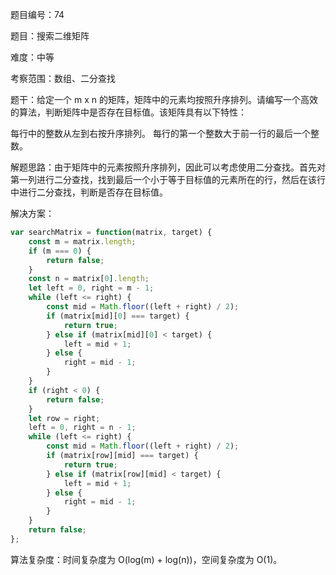 题目编号：74

题目：搜索二维矩阵

难度：中等

考察范围：数组、二分查找

题干：给定一个 m x n 的矩阵，矩阵中的元素均按照升序排列。请编写一个高效的算法，判断矩阵中是否存在目标值。该矩阵具有以下特性：

每行中的整数从左到右按升序排列。
每行的第一个整数大于前一行的最后一个整数。

解题思路：由于矩阵中的元素按照升序排列，因此可以考虑使用二分查找。首先对第一列进行二分查找，找到最后一个小于等于目标值的元素所在的行，然后在该行中进行二分查找，判断是否存在目标值。

解决方案：

```javascript
var searchMatrix = function(matrix, target) {
    const m = matrix.length;
    if (m === 0) {
        return false;
    }
    const n = matrix[0].length;
    let left = 0, right = m - 1;
    while (left <= right) {
        const mid = Math.floor((left + right) / 2);
        if (matrix[mid][0] === target) {
            return true;
        } else if (matrix[mid][0] < target) {
            left = mid + 1;
        } else {
            right = mid - 1;
        }
    }
    if (right < 0) {
        return false;
    }
    let row = right;
    left = 0, right = n - 1;
    while (left <= right) {
        const mid = Math.floor((left + right) / 2);
        if (matrix[row][mid] === target) {
            return true;
        } else if (matrix[row][mid] < target) {
            left = mid + 1;
        } else {
            right = mid - 1;
        }
    }
    return false;
};
```

算法复杂度：时间复杂度为 O(log(m) + log(n))，空间复杂度为 O(1)。